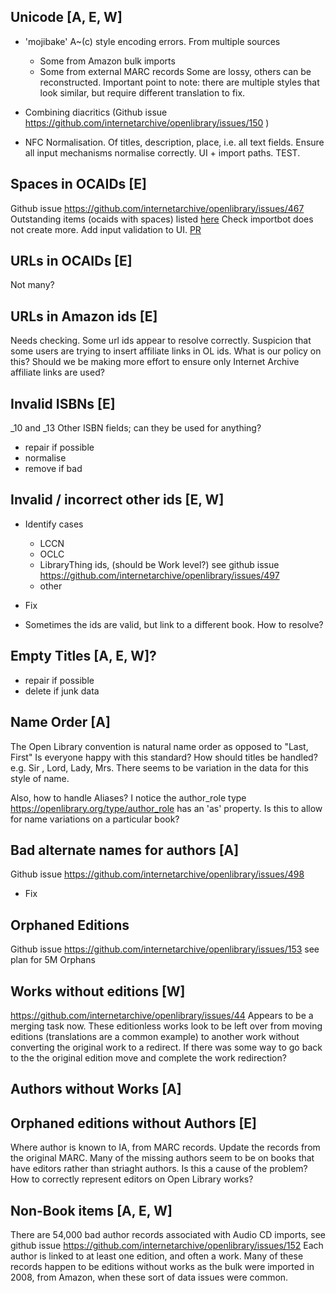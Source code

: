 
## Unicode [A, E, W]

  * 'mojibake' A~(c) style encoding errors. 
    From multiple sources
      - Some from Amazon bulk imports
      - Some from external MARC records
    Some are lossy, others can be reconstructed.
    Important point to note: there are multiple styles that look similar, but require
    different translation to fix.

  * Combining diacritics (Github issue https://github.com/internetarchive/openlibrary/issues/150 )

  * NFC Normalisation. Of titles, description, place, i.e. all text fields.
    Ensure all input mechanisms normalise correctly. UI + import paths. TEST.


## Spaces in OCAIDs [E]
  Github issue https://github.com/internetarchive/openlibrary/issues/467
  Outstanding items (ocaids with spaces) listed [here](https://docs.google.com/spreadsheets/d/1dAN94_7VBuFOj8qgrL77FyQNfuaBx23O_2_zq9Lo4LI/edit#gid=1674457106)
  Check importbot does not create more.
  Add input validation to UI. [PR](https://github.com/internetarchive/openlibrary/pull/565)

## URLs in OCAIDs [E]
  Not many?

## URLs in Amazon ids [E]
  Needs checking. Some url ids appear to resolve correctly. Suspicion that some users are trying to insert affiliate links
in OL ids. What is our policy on this? Should we be making more effort to ensure only Internet Archive affiliate links are used?

## Invalid ISBNs [E]
  _10 and _13
  Other ISBN fields; can they be used for anything?
  * repair if possible
  * normalise
  * remove if bad

## Invalid / incorrect other ids [E, W]
  * Identify cases
    - LCCN
    - OCLC
    - LibraryThing ids, (should be Work level?) see github issue https://github.com/internetarchive/openlibrary/issues/497
    - other

  * Fix
  * Sometimes the ids are valid, but link to a different book. How to resolve?
## Empty Titles [A, E, W]?
  * repair if possible
  * delete if junk data

## Name Order [A]
  The Open Library convention is natural name order as opposed to "Last, First"
  Is everyone happy with this standard? How should titles be handled? e.g. Sir , Lord, Lady, Mrs. There seems to be variation in the data for this style of name.

Also, how to handle Aliases? I notice the author_role type https://openlibrary.org/type/author_role has an 'as' property. Is this to allow for name variations on a particular book?

## Bad alternate names for authors [A]
Github issue https://github.com/internetarchive/openlibrary/issues/498

  * Fix

## Orphaned Editions
  Github issue https://github.com/internetarchive/openlibrary/issues/153
  see plan for 5M Orphans

## Works without editions [W]
https://github.com/internetarchive/openlibrary/issues/44
Appears to be a merging task now. These editionless works look to be left over from moving editions (translations are a common example) to another work without converting the original work to a redirect.
If there was some way to go back to the the original edition move and complete the work redirection?

## Authors without Works [A]

## Orphaned editions without Authors [E]
  Where author is known to IA, from MARC records. Update the records from the original MARC. Many of the missing authors seem to be on books that have editors rather than striaght authors. Is this a cause of the problem? How to correctly represent editors on Open Library works?

## Non-Book items [A, E, W]
There are 54,000 bad author records associated with Audio CD imports, see github issue https://github.com/internetarchive/openlibrary/issues/152
Each author is linked to at least one edition, and often a work. Many of these records happen to be editions without works as the bulk were imported in 2008, from Amazon, when these sort of data issues were common.
